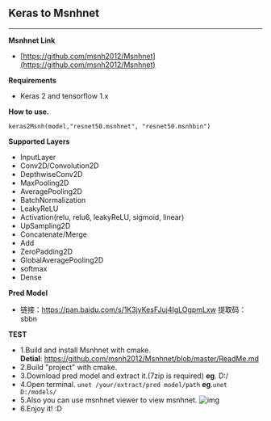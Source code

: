 ## Keras to Msnhnet
---
**Msnhnet Link**
- [https://github.com/msnh2012/Msnhnet](https://github.com/msnh2012/Msnhnet)
  
**Requirements**
- Keras 2 and tensorflow 1.x
  
**How to use.**
```
keras2Msnh(model,"resnet50.msnhnet", "resnet50.msnhbin")
```
**Supported Layers**

- InputLayer
- Conv2D/Convolution2D
- DepthwiseConv2D
- MaxPooling2D
- AveragePooling2D
- BatchNormalization
- LeakyReLU
- Activation(relu, relu6, leakyReLU, sigmoid, linear)
- UpSampling2D
- Concatenate/Merge
- Add
- ZeroPadding2D
- GlobalAveragePooling2D
- softmax
- Dense

**Pred Model**
- 链接：https://pan.baidu.com/s/1K3jyKesFJuj4IgLOgpmLxw 提取码：sbbn

**TEST**
- 1.Build and install Msnhnet with cmake.</br>
**Detial**: https://github.com/msnh2012/Msnhnet/blob/master/ReadMe.md
- 2.Build "project" with cmake.
- 3.Download pred model and extract it.(7zip is required) **eg**. D:/
- 4.Open terminal. ```unet /your/extract/pred model/path``` **eg**.```unet D:/models/```
- 5.Also you can use msnhnet viewer to view msnhnet.
![img](https://github.com/msnh2012/Msnhnet/blob/master/readme_imgs/msnhnetviewer.png)
- 6.Enjoy it! :D
